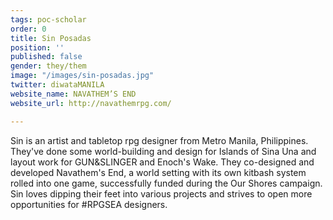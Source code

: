 ```yaml
---
tags: poc-scholar
order: 0
title: Sin Posadas
position: ''
published: false
gender: they/them
image: "/images/sin-posadas.jpg"
twitter: diwataMANILA
website_name: NAVATHEM’S END
website_url: http://navathemrpg.com/

---
```

Sin is an artist and tabletop rpg designer from Metro Manila, Philippines. They've done some world-building and design for Islands of Sina Una and layout work for GUN&SLINGER and Enoch's Wake. They co-designed and developed Navathem's End, a world setting with its own kitbash system rolled into one game, successfully funded during the Our Shores campaign. Sin loves dipping their feet into various projects and strives to open more opportunities for #RPGSEA designers.